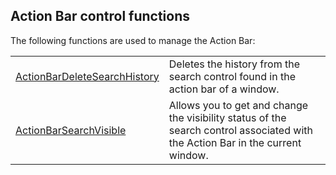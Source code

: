 


## Action Bar control functions
			



<a name="NOTE1"></a>
<a name="NOTE1_1"></a>
The following functions are used to manage the Action Bar: 



|   |   |
| --- | --- |
| [ActionBarDeleteSearchHistory](../WDLang1/1000021600.md) | Deletes the history from the search control found in the action bar of a window. |
| [ActionBarSearchVisible](../WDLang1/1000021599.md) | Allows you to get and change the visibility status of the search control associated with the Action Bar in the current window. |






